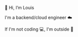 👋 Hi, I’m Louis

I'm a backend/cloud engineer ☁️

If I'm not coding 💻, I'm outside 🚴

<!---
louislef299/louislef299 is a ✨ special ✨ repository because its `README.md` (this file) appears on your GitHub profile.
You can click the Preview link to take a look at your changes.
--->

